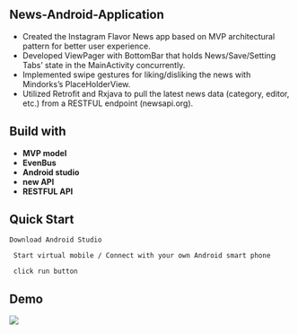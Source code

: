 ## News-Android-Application

* Created the Instagram Flavor News app based on MVP architectural pattern for better user experience.
* Developed ViewPager with BottomBar that holds News/Save/Setting Tabs’ state in the MainActivity concurrently.
* Implemented swipe gestures for liking/disliking the news with Mindorks’s PlaceHolderView.
* Utilized Retrofit and Rxjava to pull the latest news data (category, editor, etc.) from a RESTFUL endpoint  (newsapi.org).

## Build with
* __MVP model__
* __EvenBus__
* __Android studio__
* __new API__
* __RESTFUL API__

## Quick Start

` Download Android Studio `

` Start virtual mobile / Connect with your own Android smart phone`

` click run button`

## Demo 
![](https://j.gifs.com/p8QKQy.gif)
